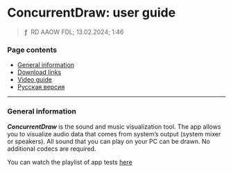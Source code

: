 # ConcurrentDraw: user guide
> **ƒ** &nbsp;RD AAOW FDL; 13.02.2024; 1:46



### Page contents

- [General information](#general-information)
- [Download links](https://adslbarxatov.github.io/DPArray#concurrentdraw)
- [Video guide](https://youtube.com/watch?v=UlB0zh3YH3A)
- [Русская версия](https://adslbarxatov.github.io/ConcurrentDraw/ru)

---

### General information

***ConcurrentDraw*** is the sound and music visualization tool. The app allows
you to visualize audio data that comes from system’s output (system mixer
or speakers). All sound that you can play on your PC can be drawn. No additional
codecs are required.

You can watch the playlist of app tests [here](https://youtube.com/playlist?list=PLe7qKwHNkZTtr1OGOdYMrD73ByPBzCzxc)
